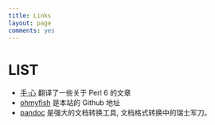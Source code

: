 ```yaml
---
title: Links
layout: page
comments: yes
---
```


# LIST

- [手·心](http://chenyf.gitcafe.io/) 翻译了一些关于 Perl 6 的文章
- [ohmyfish](https://github.com/ohmyfish) 是本站的 Github 地址  
- [pandoc](http://pandoc.org) 是强大的文档转换工具, 文档格式转换中的瑞士军刀。